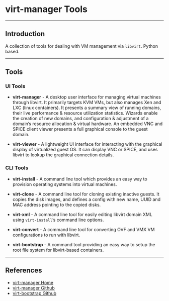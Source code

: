 # virt-manager Tools

---

## Introduction

A collection of tools for dealing with VM management via `libvirt`. Python based.

---

## Tools

### UI Tools

* __virt-manager__ -  A desktop user interface for managing virtual machines through libvirt. It primarily targets KVM VMs, but also manages Xen and LXC (linux containers). It presents a summary view of running domains, their live performance & resource utilization statistics. Wizards enable the creation of new domains, and configuration & adjustment of a domain’s resource allocation & virtual hardware. An embedded VNC and SPICE client viewer presents a full graphical console to the guest domain.

* __virt-viewer__ -  A lightweight UI interface for interacting with the graphical display of virtualized guest OS. It can display VNC or SPICE, and uses libvirt to lookup the graphical connection details.

### CLI Tools

* __virt-install__ - A command line tool which provides an easy way to provision operating systems into virtual machines.

* __virt-clone__ - A command line tool for cloning existing inactive guests. It copies the disk images, and defines a config with new name, UUID and MAC address pointing to the copied disks.

* __virt-xml__ - A command line tool for easily editing libvirt domain XML using `virt-install`’s command line options.

* __virt-convert__ - A command line tool for converting OVF and VMX VM configurations to run with libvirt.

* __virt-bootstrap__ - A command tool providing an easy way to setup the root file system for libvirt-based containers. 

---

## References

* [virt-manager Home](https://virt-manager.org/)
* [virt-manager Github](https://github.com/virt-manager)
* [virt-bootstrap Github](https://github.com/virt-manager/virt-bootstrap)